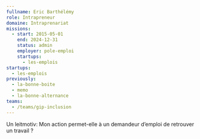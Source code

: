 ```yaml
---
fullname: Eric Barthélémy
role: Intrapreneur
domaine: Intraprenariat
missions:
  - start: 2015-05-01
    end: 2024-12-31
    status: admin
    employer: pole-emploi
    startups:
      - les-emplois
startups:
  - les-emplois
previously:
  - la-bonne-boite
  - memo
  - la-bonne-alternance
teams:
  - /teams/gip-inclusion
---
```

Un leitmotiv: Mon action permet-elle à un demandeur d’emploi de retrouver un travail ?
